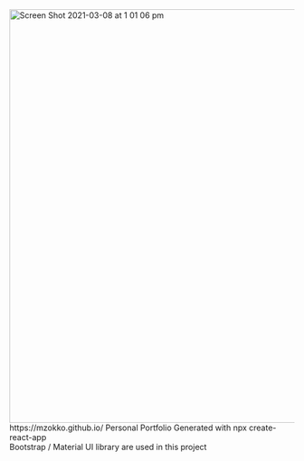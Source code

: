 <img width="732" alt="Screen Shot 2021-03-08 at 1 01 06 pm" src="https://user-images.githubusercontent.com/37259812/110264913-7e317500-800e-11eb-9879-b37d27dde506.png">
<br/>https://mzokko.github.io/
Personal Portfolio 
Generated with npx create-react-app <br/>
Bootstrap / Material UI library  are used in this project <br/>

